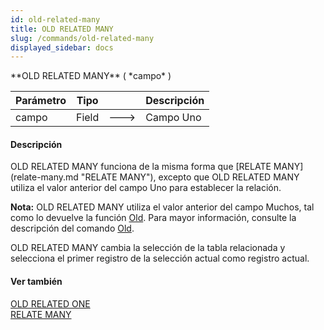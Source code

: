 ```yaml
---
id: old-related-many
title: OLD RELATED MANY
slug: /commands/old-related-many
displayed_sidebar: docs
---
```


<!--REF #_command_.OLD RELATED MANY.Syntax-->**OLD RELATED MANY** ( *campo* )<!-- END REF-->
<!--REF #_command_.OLD RELATED MANY.Params-->
| Parámetro | Tipo |  | Descripción |
| --- | --- | --- | --- |
| campo | Field | &#x1F852; | Campo Uno |

<!-- END REF-->

#### Descripción 

<!--REF #_command_.OLD RELATED MANY.Summary-->OLD RELATED MANY funciona de la misma forma que [RELATE MANY](relate-many.md "RELATE MANY"), excepto que OLD RELATED MANY utiliza el valor anterior del campo Uno para establecer la relación.<!-- END REF--> 

**Nota:** OLD RELATED MANY utiliza el valor anterior del campo Muchos, tal como lo devuelve la función [Old](old.md "Old"). Para mayor información, consulte la descripción del comando [Old](old.md "Old").

OLD RELATED MANY cambia la selección de la tabla relacionada y selecciona el primer registro de la selección actual como registro actual.

#### Ver también 

[OLD RELATED ONE](old-related-one.md)  
[RELATE MANY](relate-many.md)  